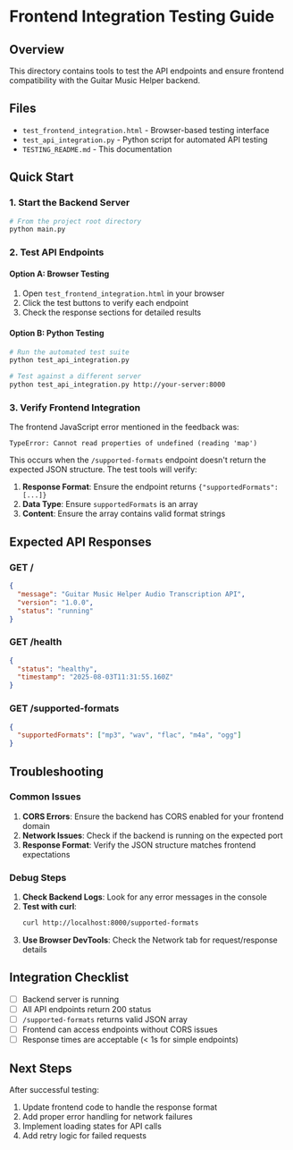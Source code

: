 # Frontend Integration Testing Guide

## Overview
This directory contains tools to test the API endpoints and ensure frontend compatibility with the Guitar Music Helper backend.

## Files
- `test_frontend_integration.html` - Browser-based testing interface
- `test_api_integration.py` - Python script for automated API testing
- `TESTING_README.md` - This documentation

## Quick Start

### 1. Start the Backend Server
```bash
# From the project root directory
python main.py
```

### 2. Test API Endpoints

#### Option A: Browser Testing
1. Open `test_frontend_integration.html` in your browser
2. Click the test buttons to verify each endpoint
3. Check the response sections for detailed results

#### Option B: Python Testing
```bash
# Run the automated test suite
python test_api_integration.py

# Test against a different server
python test_api_integration.py http://your-server:8000
```

### 3. Verify Frontend Integration

The frontend JavaScript error mentioned in the feedback was:
```
TypeError: Cannot read properties of undefined (reading 'map')
```

This occurs when the `/supported-formats` endpoint doesn't return the expected JSON structure. The test tools will verify:

1. **Response Format**: Ensure the endpoint returns `{"supportedFormats": [...]}`
2. **Data Type**: Ensure `supportedFormats` is an array
3. **Content**: Ensure the array contains valid format strings

## Expected API Responses

### GET /
```json
{
  "message": "Guitar Music Helper Audio Transcription API",
  "version": "1.0.0",
  "status": "running"
}
```

### GET /health
```json
{
  "status": "healthy",
  "timestamp": "2025-08-03T11:31:55.160Z"
}
```

### GET /supported-formats
```json
{
  "supportedFormats": ["mp3", "wav", "flac", "m4a", "ogg"]
}
```

## Troubleshooting

### Common Issues

1. **CORS Errors**: Ensure the backend has CORS enabled for your frontend domain
2. **Network Issues**: Check if the backend is running on the expected port
3. **Response Format**: Verify the JSON structure matches frontend expectations

### Debug Steps

1. **Check Backend Logs**: Look for any error messages in the console
2. **Test with curl**:
   ```bash
   curl http://localhost:8000/supported-formats
   ```
3. **Use Browser DevTools**: Check the Network tab for request/response details

## Integration Checklist

- [ ] Backend server is running
- [ ] All API endpoints return 200 status
- [ ] `/supported-formats` returns valid JSON array
- [ ] Frontend can access endpoints without CORS issues
- [ ] Response times are acceptable (< 1s for simple endpoints)

## Next Steps

After successful testing:
1. Update frontend code to handle the response format
2. Add proper error handling for network failures
3. Implement loading states for API calls
4. Add retry logic for failed requests